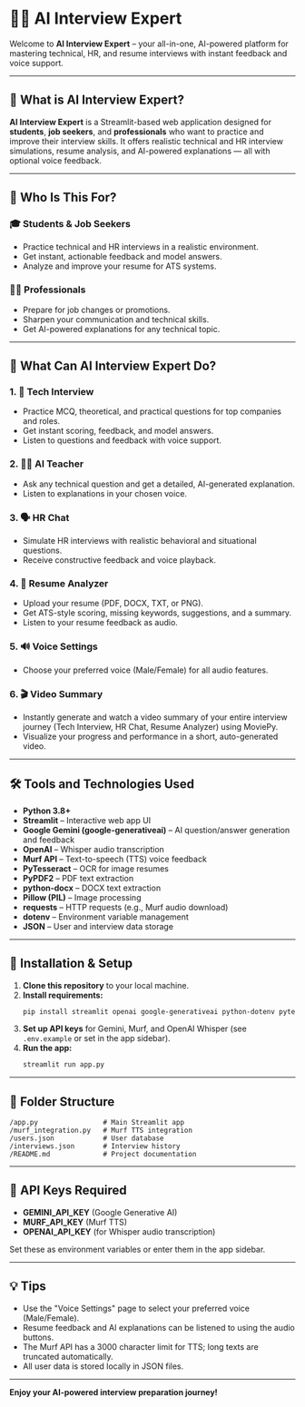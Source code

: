 # 🧑‍💼 AI Interview   Expert

Welcome to **AI Interview Expert** – your all-in-one, AI-powered platform for mastering technical, HR, and resume interviews with instant feedback and voice support.

---

## 🎯 What is AI Interview Expert?

**AI Interview Expert** is a Streamlit-based web application designed for **students**, **job seekers**, and **professionals** who want to practice and improve their interview skills. It offers realistic technical and HR interview simulations, resume analysis, and AI-powered explanations — all with optional voice feedback.

---

## 👥 Who Is This For?

### 🎓 Students & Job Seekers  
- Practice technical and HR interviews in a realistic environment.
- Get instant, actionable feedback and model answers.
- Analyze and improve your resume for ATS systems.

### 🧑‍💻 Professionals  
- Prepare for job changes or promotions.
- Sharpen your communication and technical skills.
- Get AI-powered explanations for any technical topic.

---

## 🧠 What Can AI Interview Expert Do?

### 1. 🎯 **Tech Interview**
- Practice MCQ, theoretical, and practical questions for top companies and roles.
- Get instant scoring, feedback, and model answers.
- Listen to questions and feedback with voice support.

### 2. 👨‍🏫 **AI Teacher**
- Ask any technical question and get a detailed, AI-generated explanation.
- Listen to explanations in your chosen voice.

### 3. 🗣️ **HR Chat**
- Simulate HR interviews with realistic behavioral and situational questions.
- Receive constructive feedback and voice playback.

### 4. 📄 **Resume Analyzer**
- Upload your resume (PDF, DOCX, TXT, or PNG).
- Get ATS-style scoring, missing keywords, suggestions, and a summary.
- Listen to your resume feedback as audio.

### 5. 🔊 **Voice Settings**
- Choose your preferred voice (Male/Female) for all audio features.
 
 ### 6. 🎬 **Video Summary**
- Instantly generate and watch a video summary of your entire interview journey (Tech Interview, HR Chat, Resume Analyzer) using MoviePy.
- Visualize your progress and performance in a short, auto-generated video.
---

## 🛠️ Tools and Technologies Used

- **Python 3.8+**
- **Streamlit** – Interactive web app UI
- **Google Gemini (google-generativeai)** – AI question/answer generation and feedback
- **OpenAI** – Whisper audio transcription
- **Murf API** – Text-to-speech (TTS) voice feedback
- **PyTesseract** – OCR for image resumes
- **PyPDF2** – PDF text extraction
- **python-docx** – DOCX text extraction
- **Pillow (PIL)** – Image processing
- **requests** – HTTP requests (e.g., Murf audio download)
- **dotenv** – Environment variable management
- **JSON** – User and interview data storage

---

## 🚀 Installation & Setup

1. **Clone this repository** to your local machine.
2. **Install requirements:**
    ```bash
    pip install streamlit openai google-generativeai python-dotenv pytesseract PyPDF2 python-docx Pillow requests
    ```
3. **Set up API keys** for Gemini, Murf, and OpenAI Whisper (see `.env.example` or set in the app sidebar).
4. **Run the app:**
    ```bash
    streamlit run app.py
    ```

---

## 📁 Folder Structure

```
/app.py                # Main Streamlit app
/murf_integration.py   # Murf TTS integration
/users.json            # User database
/interviews.json       # Interview history
/README.md             # Project documentation
```

---

## 🔑 API Keys Required

- **GEMINI_API_KEY** (Google Generative AI)
- **MURF_API_KEY** (Murf TTS)
- **OPENAI_API_KEY** (for Whisper audio transcription)

Set these as environment variables or enter them in the app sidebar.

---

## 💡 Tips

- Use the "Voice Settings" page to select your preferred voice (Male/Female).
- Resume feedback and AI explanations can be listened to using the audio buttons.
- The Murf API has a 3000 character limit for TTS; long texts are truncated automatically.
- All user data is stored locally in JSON files.

---

**Enjoy your AI-powered interview preparation journey!**
